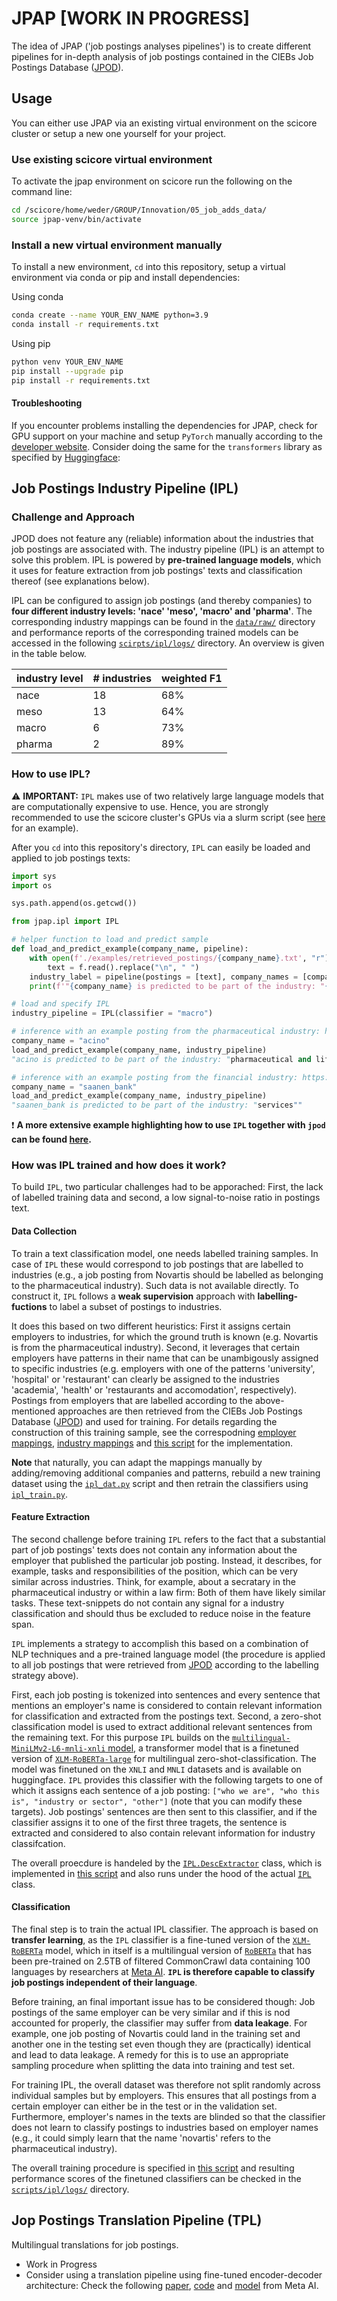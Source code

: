# JPAP [WORK IN PROGRESS]
The idea of JPAP ('job postings analyses pipelines') is to create different pipelines for in-depth analysis of job postings contained in the CIEBs Job Postings Database (<a href="https://github.com/cieb-unibas/jpod">JPOD</a>).

## Usage

You can either use JPAP via an existing virtual environment on the scicore cluster or setup a new one yourself for your project.

### Use existing scicore virtual environment
To activate the jpap environment on scicore run the following on the command line:

```bash
cd /scicore/home/weder/GROUP/Innovation/05_job_adds_data/
source jpap-venv/bin/activate
```

### Install a new virtual environment manually
To install a new environment, `cd` into this repository, setup a virtual environment via conda or pip and install dependencies:

Using conda
```bash
conda create --name YOUR_ENV_NAME python=3.9
conda install -r requirements.txt
```

Using pip
```bash
python venv YOUR_ENV_NAME
pip install --upgrade pip
pip install -r requirements.txt
```

#### Troubleshooting
If you encounter problems installing the dependencies for JPAP, check for GPU support on your machine and setup `PyTorch` manually according to the [developer website](https://pytorch.org/). Consider doing the same  for the `transformers` library as specified by [Huggingface](https://huggingface.co/docs/transformers/installation):


## Job Postings Industry Pipeline (IPL)

### Challenge and Approach
JPOD does not feature any (reliable) information about the industries that job postings are associated with. The industry pipeline (IPL) is an attempt to solve this problem. IPL is powered by **pre-trained language models**, which it uses for feature extraction from job postings' texts and classification thereof (see explanations below). 

IPL can be configured to assign job postings (and thereby companies) to **four different industry levels: 'nace' 'meso', 'macro' and 'pharma'**. The corresponding industry mappings can be found in the [`data/raw/`](./data/raw/) directory and performance reports of the corresponding trained models can be accessed in the following [`scirpts/ipl/logs/`](./scripts/ipl/logs/) directory. An overview is given in the table below.

industry level|# industries|weighted F1
---|---|---
nace|18|68%
meso|13|64%
macro|6|73%
pharma|2|89%

### How to use IPL?

:warning: **IMPORTANT:** `IPL` makes use of two relatively large language models that are computationally expensive to use. Hence, you are strongly recommended to use the scicore cluster's GPUs via a slurm script (see <a href="./examples/ex_scicore.sh">here</a> for an example).

After you `cd` into this repository's directory, `IPL` can easily be loaded and applied to job postings texts:

```python
import sys
import os

sys.path.append(os.getcwd())

from jpap.ipl import IPL

# helper function to load and predict sample
def load_and_predict_example(company_name, pipeline):
    with open(f'./examples/retrieved_postings/{company_name}.txt', "r") as f:
        text = f.read().replace("\n", " ")
    industry_label = pipeline(postings = [text], company_names = [company_name])
    print(f'"{company_name} is predicted to be part of the industry: "{industry_label[0]}""')

# load and specify IPL
industry_pipeline = IPL(classifier = "macro")

# inference with an example posting from the pharmaceutical industry: https://acino.swiss/
company_name = "acino"
load_and_predict_example(company_name, industry_pipeline)
"acino is predicted to be part of the industry: "pharmaceutical and life sciences""

# inference with an example posting from the financial industry: https://www.saanenbank.ch/de
company_name = "saanen_bank"
load_and_predict_example(company_name, industry_pipeline)
"saanen_bank is predicted to be part of the industry: "services""
```

:exclamation: **A more extensive example highlighting how to use `IPL` together with `jpod` can be found  <a href='./examples/'>here</a>.**


### How was IPL trained and how does it work?
To build `IPL`, two particular challenges had to be apporached: First, the lack of labelled training data and second, a low signal-to-noise ratio in postings text.

#### Data Collection
To train a text classification model, one needs labelled training samples. In case of `IPL` these would correspond to job postings that are labelled to industries (e.g., a job posting from Novartis should be labelled as belonging to the pharmaceutical industry). Such data is not available directly. To construct it, `IPL` follows a **weak supervision** approach with **labelling-fuctions** to label a subset of postings to industries. 

It does this based on two different heuristics: First it assigns certain employers to industries, for which the ground truth is known (e.g. Novartis is from the pharmaceutical industry). Second, it leverages that certain employers have patterns in their name that can be unambigously assigned to specific industries (e.g. employers with one of the patterns 'university', 'hospital' or 'restaurant' can clearly be assigned to the industries 'academia', 'health' or 'restaurants and accomodation', respectively). 
Postings from employers that are labelled according to the above-mentioned approaches are then retrieved from the CIEBs Job Postings Database (<a href="https://github.com/cieb-unibas/jpod">JPOD</a>) and used for training. For details regarding the construction of this training sample, see the correspodning [employer mappings](./data/raw/industry_label_companies.json), [industry mappings](./data/raw/industry_label_patterns.json) and [this script](./scripts/ipl/ipl_dat.py) for the implementation.

**Note** that naturally, you can adapt the mappings manually by adding/removing additional companies and patterns, rebuild a new training dataset using the [`ipl_dat.py`](./scripts/ipl/ipl_dat.py) script and then retrain the classifiers using [`ipl_train.py`](./scripts/ipl/ipl_train.py).

#### Feature Extraction
The second challenge before training `IPL` refers to the fact that a substantial part of job postings' texts does not contain any information about the employer that published the particular job posting. Instead, it describes, for example, tasks and responsibilities of the position, which can be very similar across industries. Think, for example, about a secratary in the pharmaceutical industry or within a law firm: Both of them have likely similar tasks. These text-snippets do not contain any signal for a industry classification and should thus be excluded to reduce noise in the feature span. 

`IPL` implements a strategy to accomplish this based on a combination of NLP techniques and a pre-trained language model (the procedure is applied to all job postings that were retrieved from <a href="https://github.com/cieb-unibas/jpod">JPOD</a> according to the labelling strategy above).

First, each job posting is tokenized into sentences and every sentence that mentions an employer's name is considered to contain relevant information for classification and extracted from the postings text. Second, a zero-shot classification model is used to extract additional relevant sentences from the remaining text. For this purpose `IPL` builds on the <a href="https://huggingface.co/MoritzLaurer/multilingual-MiniLMv2-L6-mnli-xnli">`multilingual-MiniLMv2-L6-mnli-xnli` model</a>, a transformer model that is a finetuned version of <a href="https://huggingface.co/xlm-roberta-large">`XLM-RoBERTa-large`</a> for multilingual zero-shot-classification. The model was finetuned on the `XNLI` and `MNLI` datasets and is available on huggingface. `IPL` provides this classifier with the following targets to one of which it assigns each sentence of a job posting: `["who we are", "who this is", "industry or sector", "other"]` (note that you can modify these targets). Job postings' sentences are then sent to this classifier, and if the classifier assigns it to one of the first three tragets, the sentence is extracted and considered to also contain relevant information for industry classifcation. 

The overall proecdure is handeled by the [`IPL.DescExtractor`](./jpap/ipl/DescExtractor.py) class, which is implemented in [this script](./scripts/ipl/ipl_dat.py) and also runs under the hood of the actual [`IPL`](./jpap/ipl/IPL.py) class.

#### Classification
The final step is to train the actual IPL classifier. The approach is based on **transfer learning**, as the `IPL` classifier is a fine-tuned version of the [`XLM-RoBERTa`](https://huggingface.co/docs/transformers/model_doc/xlm-roberta) model, which in itself is a multilingual version of [`RoBERTa`](https://huggingface.co/docs/transformers/model_doc/roberta) that has been pre-trained on 2.5TB of filtered CommonCrawl data containing 100 languages by researchers at [Meta AI](https://ai.meta.com/). **`IPL` is therefore capable to classify job postings independent of their language**.

Before training, an final important issue has to be considered though: Job postings of the same employer can be very similar and if this is nod accounted for properly, the classifier may suffer from **data leakage**. For example, one job posting of Novartis could land in the training set and another one in the testing set even though they are (practically) identical and lead to data leakage. A remedy for this is to use an appropriate sampling procedure when splitting the data into training and test set.

For training IPL, the overall dataset was therefore not split randomly across individual samples but by employers. This ensures that all postings from a certain employer can either be in the test or in the validation set. Furthermore, employer's names in the texts are blinded so that the classifier does not learn to classify postings to industries based on employer names (e.g., it could simply learn that the name 'novartis' refers to the pharmaceutical industry).

The overall training procedure is specified in [this script](./scripts/ipl/ipl_train.py) and resulting performance scores of the finetuned classifiers can be checked in the [`scripts/ipl/logs/`](./scripts/ipl/logs/) directory.

## Jop Postings Translation Pipeline (TPL)
Multilingual translations for job postings.

- Work in Progress
- Consider using a translation pipeline using fine-tuned encoder-decoder architecture: Check the following [paper](https://arxiv.org/pdf/2010.11125.pdf), [code](https://github.com/kadirnar/Multilingual-Translation) and [model](https://huggingface.co/facebook/m2m100_418M) from Meta AI.
